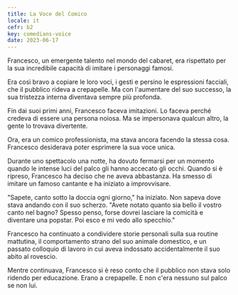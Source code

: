 ```yaml
---
title: La Voce del Comico
locale: it
cefr: b2
key: comedians-voice
date: 2023-06-17
---
```


Francesco, un emergente talento nel mondo del cabaret, era rispettato per la sua incredibile capacità di imitare i personaggi famosi.

Era così bravo a copiare le loro voci, i gesti e persino le espressioni facciali, che il pubblico rideva a crepapelle. Ma con l'aumentare del suo successo, la sua tristezza interna diventava sempre più profonda.

Fin dai suoi primi anni, Francesco faceva imitazioni. Lo faceva perché credeva di essere una persona noiosa. Ma se impersonava qualcun altro, la gente lo trovava divertente.

Ora, era un comico professionista, ma stava ancora facendo la stessa cosa. Francesco desiderava poter esprimere la sua voce unica.

Durante uno spettacolo una notte, ha dovuto fermarsi per un momento quando le intense luci del palco gli hanno accecato gli occhi. Quando si è ripreso, Francesco ha deciso che ne aveva abbastanza. Ha smesso di imitare un famoso cantante e ha iniziato a improvvisare.

"Sapete, canto sotto la doccia ogni giorno," ha iniziato. Non sapeva dove stava andando con il suo scherzo. "Avete notato quanto sia bello il vostro canto nel bagno? Spesso penso, forse dovrei lasciare la comicità e diventare una popstar. Poi esco e mi vedo allo specchio."

Francesco ha continuato a condividere storie personali sulla sua routine mattutina, il comportamento strano del suo animale domestico, e un passato colloquio di lavoro in cui aveva indossato accidentalmente il suo abito al rovescio.

Mentre continuava, Francesco si è reso conto che il pubblico non stava solo ridendo per educazione. Erano a crepapelle. E non c'era nessuno sul palco se non lui.